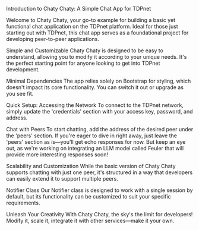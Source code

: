 Introduction to Chaty Chaty: A Simple Chat App for TDPnet

Welcome to Chaty Chaty, your go-to example for building a basic yet functional chat application on the TDPnet platform. Ideal for those just starting out with TDPnet, this chat app serves as a foundational project for developing peer-to-peer applications.

Simple and Customizable
Chaty Chaty is designed to be easy to understand, allowing you to modify it according to your unique needs. It's the perfect starting point for anyone looking to get into TDPnet development.

Minimal Dependencies
The app relies solely on Bootstrap for styling, which doesn't impact its core functionality. You can switch it out or upgrade as you see fit.

Quick Setup: Accessing the Network
To connect to the TDPnet network, simply update the 'credentials' section with your access key, password, and address.

Chat with Peers
To start chatting, add the address of the desired peer under the 'peers' section. If you're eager to dive in right away, just leave the 'peers' section as is—you'll get echo responses for now. But keep an eye out, as we're working on integrating an LLM model called Feuler that will provide more interesting responses soon!

Scalability and Customization
While the basic version of Chaty Chaty supports chatting with just one peer, it's structured in a way that developers can easily extend it to support multiple peers.

Notifier Class
Our Notifier class is designed to work with a single session by default, but its functionality can be customized to suit your specific requirements.

Unleash Your Creativity
With Chaty Chaty, the sky's the limit for developers! Modify it, scale it, integrate it with other services—make it your own.
